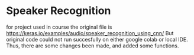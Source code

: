 # Speaker Recognition
for project used in course
the original file is https://keras.io/examples/audio/speaker_recognition_using_cnn/
But original code could not run succesfully on either google colab or local IDE.
Thus, there are some changes been made, and added some functions.
